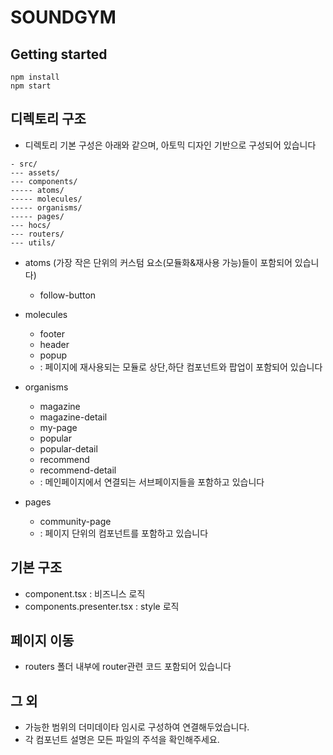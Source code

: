 # SOUNDGYM

## Getting started

```
npm install
npm start
```

## 디렉토리 구조

- 디렉토리 기본 구성은 아래와 같으며, 아토믹 디자인 기반으로 구성되어 있습니다

```
- src/
--- assets/
--- components/
----- atoms/
----- molecules/
----- organisms/
----- pages/
--- hocs/
--- routers/
--- utils/
```

- atoms (가장 작은 단위의 커스텀 요소(모듈화&재사용 가능)들이 포함되어 있습니다)

  - follow-button

- molecules

  - footer
  - header
  - popup
  - : 페이지에 재사용되는 모듈로 상단,하단 컴포넌트와 팝업이 포함되어 있습니다

- organisms

  - magazine
  - magazine-detail
  - my-page
  - popular
  - popular-detail
  - recommend
  - recommend-detail
  - : 메인페이지에서 연결되는 서브페이지들을 포함하고 있습니다

- pages

  - community-page
  - : 페이지 단위의 컴포넌트를 포함하고 있습니다

## 기본 구조

- component.tsx : 비즈니스 로직
- components.presenter.tsx : style 로직

## 페이지 이동

- routers 폴더 내부에 router관련 코드 포함되어 있습니다

## 그 외

- 가능한 범위의 더미데이타 임시로 구성하여 연결해두었습니다.
- 각 컴포넌트 설명은 모든 파일의 주석을 확인해주세요.
